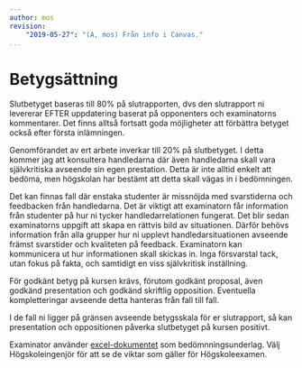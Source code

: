 ```yaml
---
author: mos
revision:
    "2019-05-27": "(A, mos) Från info i Canvas."
...
```

Betygsättning
=======================

Slutbetyget baseras till 80% på slutrapporten, dvs den slutrapport ni levererar EFTER uppdatering baserat på opponenters och examinatorns kommentarer. Det finns alltså fortsatt goda möjligheter att förbättra betyget också efter första inlämningen.

Genomförandet av ert arbete inverkar till 20% på slutbetyget. I detta kommer jag att konsultera handledarna där även handledarna skall vara självkritiska avseende sin egen prestation. Detta är inte alltid enkelt att bedöma, men högskolan har bestämt att detta skall vägas in i bedömningen.

Det kan finnas fall där enstaka studenter är missnöjda med svarstiderna och feedbacken från handledarna. Det är viktigt att examinatorn får information från studenter på hur ni tycker handledarrelationen fungerat. Det blir sedan examinatorns uppgift att skapa en rättvis bild av situationen. Därför behövs information från alla grupper hur ni upplevt handledarsituationen avseende främst svarstider och kvaliteten på feedback. Examinatorn kan kommunicera ut hur informationen skall skickas in. Inga försvarstal tack, utan fokus på fakta, och samtidigt en viss självkritisk inställning.

För godkänt betyg på kursen krävs, förutom godkänt proposal, även godkänd presentation och godkänd skriftlig opposition. Eventuella kompletteringar avseende detta hanteras från fall till fall.

I de fall ni ligger på gränsen avseende betygsskala för er slutrapport, så kan presentation och oppositionen påverka slutbetyget på kursen positivt.

Examinator använder [excel-dokumentet](https://docs.google.com/spreadsheets/d/1yWW61CdltsdZ8X7sZxBIgQ4skRhU2hkW/edit?usp=sharing&ouid=100665185796179333519&rtpof=true&sd=true) som bedömnningsunderlag. Välj Högskoleingenjör för att se de viktar som gäller för Högskoleexamen.
